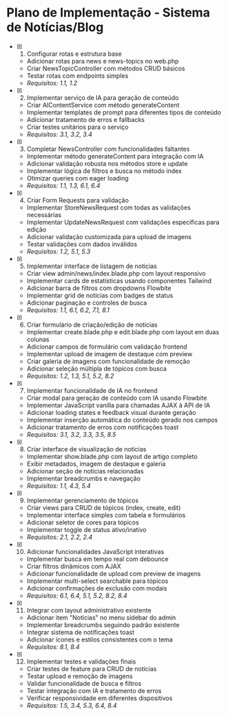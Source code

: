 # Plano de Implementação - Sistema de Notícias/Blog

-   [x] 1. Configurar rotas e estrutura base

    -   Adicionar rotas para news e news-topics no web.php
    -   Criar NewsTopicController com métodos CRUD básicos
    -   Testar rotas com endpoints simples
    -   _Requisitos: 1.1, 1.2_

-   [x] 2. Implementar serviço de IA para geração de conteúdo

    -   Criar AIContentService com método generateContent
    -   Implementar templates de prompt para diferentes tipos de conteúdo
    -   Adicionar tratamento de erros e fallbacks
    -   Criar testes unitários para o serviço
    -   _Requisitos: 3.1, 3.2, 3.4_

-   [x] 3. Completar NewsController com funcionalidades faltantes

    -   Implementar método generateContent para integração com IA
    -   Adicionar validação robusta nos métodos store e update
    -   Implementar lógica de filtros e busca no método index
    -   Otimizar queries com eager loading
    -   _Requisitos: 1.1, 1.3, 6.1, 6.4_

-   [x] 4. Criar Form Requests para validação

    -   Implementar StoreNewsRequest com todas as validações necessárias
    -   Implementar UpdateNewsRequest com validações específicas para edição
    -   Adicionar validação customizada para upload de imagens
    -   Testar validações com dados inválidos
    -   _Requisitos: 1.2, 5.1, 5.3_

-   [x] 5. Implementar interface de listagem de notícias

    -   Criar view admin/news/index.blade.php com layout responsivo
    -   Implementar cards de estatísticas usando componentes Tailwind
    -   Adicionar barra de filtros com dropdowns Flowbite
    -   Implementar grid de notícias com badges de status
    -   Adicionar paginação e controles de busca
    -   _Requisitos: 1.1, 6.1, 6.2, 7.1, 8.1_

-   [x] 6. Criar formulário de criação/edição de notícias

    -   Implementar create.blade.php e edit.blade.php com layout em duas colunas
    -   Adicionar campos de formulário com validação frontend
    -   Implementar upload de imagem de destaque com preview
    -   Criar galeria de imagens com funcionalidade de remoção
    -   Adicionar seleção múltipla de tópicos com busca
    -   _Requisitos: 1.2, 1.3, 5.1, 5.2, 8.2_

-   [x] 7. Implementar funcionalidade de IA no frontend

    -   Criar modal para geração de conteúdo com IA usando Flowbite
    -   Implementar JavaScript vanilla para chamadas AJAX à API de IA
    -   Adicionar loading states e feedback visual durante geração
    -   Implementar inserção automática do conteúdo gerado nos campos
    -   Adicionar tratamento de erros com notificações toast
    -   _Requisitos: 3.1, 3.2, 3.3, 3.5, 8.5_

-   [x] 8. Criar interface de visualização de notícias

    -   Implementar show.blade.php com layout de artigo completo
    -   Exibir metadados, imagem de destaque e galeria
    -   Adicionar seção de notícias relacionadas
    -   Implementar breadcrumbs e navegação
    -   _Requisitos: 1.1, 4.3, 5.4_

-   [x] 9. Implementar gerenciamento de tópicos

    -   Criar views para CRUD de tópicos (index, create, edit)
    -   Implementar interface simples com tabela e formulários
    -   Adicionar seletor de cores para tópicos
    -   Implementar toggle de status ativo/inativo
    -   _Requisitos: 2.1, 2.2, 2.4_

-   [x] 10. Adicionar funcionalidades JavaScript interativas

    -   Implementar busca em tempo real com debounce
    -   Criar filtros dinâmicos com AJAX
    -   Adicionar funcionalidade de upload com preview de imagens
    -   Implementar multi-select searchable para tópicos
    -   Adicionar confirmações de exclusão com modais
    -   _Requisitos: 6.1, 6.4, 5.1, 5.2, 8.2, 8.4_

-   [x] 11. Integrar com layout administrativo existente

    -   Adicionar item "Notícias" no menu sidebar do admin
    -   Implementar breadcrumbs seguindo padrão existente
    -   Integrar sistema de notificações toast
    -   Adicionar ícones e estilos consistentes com o tema
    -   _Requisitos: 8.1, 8.4_

-   [x] 12. Implementar testes e validações finais
    -   Criar testes de feature para CRUD de notícias
    -   Testar upload e remoção de imagens
    -   Validar funcionalidade de busca e filtros
    -   Testar integração com IA e tratamento de erros
    -   Verificar responsividade em diferentes dispositivos
    -   _Requisitos: 1.5, 3.4, 5.3, 6.4, 8.4_
